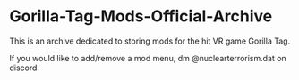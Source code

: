 # Gorilla-Tag-Mods-Official-Archive
This is an archive dedicated to storing mods for the hit VR game Gorilla Tag.

If you would like to add/remove a mod menu, dm @nuclearterrorism.dat on discord.

